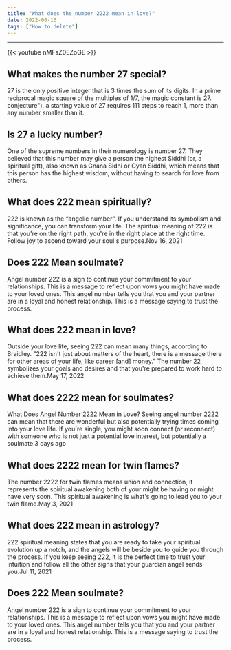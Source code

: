```yaml
---
title: "What does the number 2222 mean in love?"
date: 2022-06-16
tags: ["How to delete"]
---
```


---
{{< youtube nMFsZ0EZoGE >}}
## What makes the number 27 special?
27 is the only positive integer that is 3 times the sum of its digits. In a prime reciprocal magic square of the multiples of 1/7, the magic constant is 27. conjecture"), a starting value of 27 requires 111 steps to reach 1, more than any number smaller than it.

## Is 27 a lucky number?
One of the supreme numbers in their numerology is number 27. They believed that this number may give a person the highest Siddhi (or, a spiritual gift), also known as Gnana Sidhi or Gyan Siddhi, which means that this person has the highest wisdom, without having to search for love from others.

## What does 222 mean spiritually?
222 is known as the “angelic number”. If you understand its symbolism and significance, you can transform your life. The spiritual meaning of 222 is that you're on the right path, you're in the right place at the right time. Follow joy to ascend toward your soul's purpose.Nov 16, 2021

## Does 222 Mean soulmate?
Angel number 222 is a sign to continue your commitment to your relationships. This is a message to reflect upon vows you might have made to your loved ones. This angel number tells you that you and your partner are in a loyal and honest relationship. This is a message saying to trust the process.

## What does 222 mean in love?
Outside your love life, seeing 222 can mean many things, according to Braidley. "222 isn't just about matters of the heart, there is a message there for other areas of your life, like career [and] money." The number 22 symbolizes your goals and desires and that you're prepared to work hard to achieve them.May 17, 2022

## What does 2222 mean for soulmates?
What Does Angel Number 2222 Mean in Love? Seeing angel number 2222 can mean that there are wonderful but also potentially trying times coming into your love life. If you're single, you might soon connect (or reconnect) with someone who is not just a potential love interest, but potentially a soulmate.3 days ago

## What does 2222 mean for twin flames?
The number 2222 for twin flames means union and connection, it represents the spiritual awakening both of your might be having or might have very soon. This spiritual awakening is what's going to lead you to your twin flame.May 3, 2021

## What does 222 mean in astrology?
222 spiritual meaning states that you are ready to take your spiritual evolution up a notch, and the angels will be beside you to guide you through the process. If you keep seeing 222, it is the perfect time to trust your intuition and follow all the other signs that your guardian angel sends you.Jul 11, 2021

## Does 222 Mean soulmate?
Angel number 222 is a sign to continue your commitment to your relationships. This is a message to reflect upon vows you might have made to your loved ones. This angel number tells you that you and your partner are in a loyal and honest relationship. This is a message saying to trust the process.

